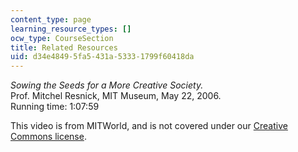 ```yaml
---
content_type: page
learning_resource_types: []
ocw_type: CourseSection
title: Related Resources
uid: d34e4849-5fa5-431a-5333-1799f60418da
---
```


_Sowing the Seeds for a More Creative Society._  
Prof. Mitchel Resnick, MIT Museum, May 22, 2006.  
Running time: 1:07:59

This video is from MITWorld, and is not covered under our [Creative Commons license](/terms/#cc).
